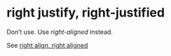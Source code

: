 # right justify, right-justified

Don’t use. Use *right-aligned* instead.

See [right align, right aligned](~/a-z-word-list-term-collections/r/right-align-right-aligned.md)
